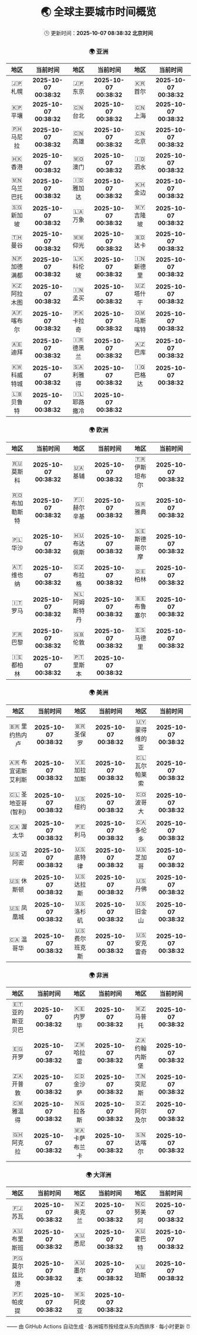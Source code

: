 <!-- GENERATED_BY_GMC_SCRIPT -->
<div align="center">

# 🌏 全球主要城市时间概览

🕒 更新时间：**2025-10-07 08:38:32 北京时间**

### 🌍 亚洲

| 地区 | 当前时间 | 地区 | 当前时间 | 地区 | 当前时间 |
| :--: | :--: | :--: | :--: | :--: | :--: |
| 🇯🇵 札幌 | **2025-10-07 00:38:32** | 🇯🇵 东京 | **2025-10-07 00:38:32** | 🇰🇷 首尔 | **2025-10-07 00:38:32** |
| 🇰🇵 平壤 | **2025-10-07 00:38:32** | 🇨🇳 台北 | **2025-10-07 00:38:32** | 🇨🇳 上海 | **2025-10-07 00:38:32** |
| 🇵🇭 马尼拉 | **2025-10-07 00:38:32** | 🇨🇳 高雄 | **2025-10-07 00:38:32** | 🇨🇳 北京 | **2025-10-07 00:38:32** |
| 🇭🇰 香港 | **2025-10-07 00:38:32** | 🇲🇴 澳门 | **2025-10-07 00:38:32** | 🇮🇩 泗水 | **2025-10-07 00:38:32** |
| 🇲🇳 乌兰巴托 | **2025-10-07 00:38:32** | 🇮🇩 雅加达 | **2025-10-07 00:38:32** | 🇰🇭 金边 | **2025-10-07 00:38:32** |
| 🇸🇬 新加坡 | **2025-10-07 00:38:32** | 🇱🇦 万象 | **2025-10-07 00:38:32** | 🇲🇾 吉隆坡 | **2025-10-07 00:38:32** |
| 🇹🇭 曼谷 | **2025-10-07 00:38:32** | 🇲🇲 仰光 | **2025-10-07 00:38:32** | 🇧🇩 达卡 | **2025-10-07 00:38:32** |
| 🇳🇵 加德满都 | **2025-10-07 00:38:32** | 🇱🇰 科伦坡 | **2025-10-07 00:38:32** | 🇮🇳 新德里 | **2025-10-07 00:38:32** |
| 🇰🇿 阿拉木图 | **2025-10-07 00:38:32** | 🇮🇳 孟买 | **2025-10-07 00:38:32** | 🇺🇿 塔什干 | **2025-10-07 00:38:32** |
| 🇦🇫 喀布尔 | **2025-10-07 00:38:32** | 🇵🇰 卡拉奇 | **2025-10-07 00:38:32** | 🇴🇲 马斯喀特 | **2025-10-07 00:38:32** |
| 🇦🇪 迪拜 | **2025-10-07 00:38:32** | 🇮🇷 德黑兰 | **2025-10-07 00:38:32** | 🇦🇿 巴库 | **2025-10-07 00:38:32** |
| 🇰🇼 科威特城 | **2025-10-07 00:38:32** | 🇸🇦 利雅得 | **2025-10-07 00:38:32** | 🇮🇶 巴格达 | **2025-10-07 00:38:32** |
| 🇱🇧 贝鲁特 | **2025-10-07 00:38:32** | 🇮🇱 耶路撒冷 | **2025-10-07 00:38:32** |   |   |

### 🌍 欧洲

| 地区 | 当前时间 | 地区 | 当前时间 | 地区 | 当前时间 |
| :--: | :--: | :--: | :--: | :--: | :--: |
| 🇷🇺 莫斯科 | **2025-10-07 00:38:32** | 🇺🇦 基辅 | **2025-10-07 00:38:32** | 🇹🇷 伊斯坦布尔 | **2025-10-07 00:38:32** |
| 🇷🇴 布加勒斯特 | **2025-10-07 00:38:32** | 🇫🇮 赫尔辛基 | **2025-10-07 00:38:32** | 🇬🇷 雅典 | **2025-10-07 00:38:32** |
| 🇵🇱 华沙 | **2025-10-07 00:38:32** | 🇭🇺 布达佩斯 | **2025-10-07 00:38:32** | 🇸🇪 斯德哥尔摩 | **2025-10-07 00:38:32** |
| 🇦🇹 维也纳 | **2025-10-07 00:38:32** | 🇨🇿 布拉格 | **2025-10-07 00:38:32** | 🇩🇪 柏林 | **2025-10-07 00:38:32** |
| 🇮🇹 罗马 | **2025-10-07 00:38:32** | 🇳🇱 阿姆斯特丹 | **2025-10-07 00:38:32** | 🇧🇪 布鲁塞尔 | **2025-10-07 00:38:32** |
| 🇫🇷 巴黎 | **2025-10-07 00:38:32** | 🇬🇧 伦敦 | **2025-10-07 00:38:32** | 🇪🇸 马德里 | **2025-10-07 00:38:32** |
| 🇮🇪 都柏林 | **2025-10-07 00:38:32** | 🇵🇹 里斯本 | **2025-10-07 00:38:32** |   |   |

### 🌍 美洲

| 地区 | 当前时间 | 地区 | 当前时间 | 地区 | 当前时间 |
| :--: | :--: | :--: | :--: | :--: | :--: |
| 🇧🇷 里约热内卢 | **2025-10-07 00:38:32** | 🇧🇷 圣保罗 | **2025-10-07 00:38:32** | 🇺🇾 蒙得维的亚 | **2025-10-07 00:38:32** |
| 🇦🇷 布宜诺斯艾利斯 | **2025-10-07 00:38:32** | 🇻🇪 加拉加斯 | **2025-10-07 00:38:32** | 🇨🇱 瓦尔帕莱索 | **2025-10-07 00:38:32** |
| 🇨🇱 圣地亚哥(智利) | **2025-10-07 00:38:32** | 🇺🇸 纽约 | **2025-10-07 00:38:32** | 🇨🇴 波哥大 | **2025-10-07 00:38:32** |
| 🇨🇦 渥太华 | **2025-10-07 00:38:32** | 🇵🇪 利马 | **2025-10-07 00:38:32** | 🇨🇦 多伦多 | **2025-10-07 00:38:32** |
| 🇺🇸 迈阿密 | **2025-10-07 00:38:32** | 🇺🇸 底特律 | **2025-10-07 00:38:32** | 🇺🇸 芝加哥 | **2025-10-07 00:38:32** |
| 🇺🇸 休斯顿 | **2025-10-07 00:38:32** | 🇺🇸 达拉斯 | **2025-10-07 00:38:32** | 🇺🇸 丹佛 | **2025-10-07 00:38:32** |
| 🇺🇸 凤凰城 | **2025-10-07 00:38:32** | 🇺🇸 洛杉矶 | **2025-10-07 00:38:32** | 🇺🇸 旧金山 | **2025-10-07 00:38:32** |
| 🇨🇦 温哥华 | **2025-10-07 00:38:32** | 🇺🇸 费尔班克斯 | **2025-10-07 00:38:32** | 🇺🇸 安克雷奇 | **2025-10-07 00:38:32** |

### 🌍 非洲

| 地区 | 当前时间 | 地区 | 当前时间 | 地区 | 当前时间 |
| :--: | :--: | :--: | :--: | :--: | :--: |
| 🇪🇹 亚的斯亚贝巴 | **2025-10-07 00:38:32** | 🇰🇪 内罗毕 | **2025-10-07 00:38:32** | 🇲🇿 马普托 | **2025-10-07 00:38:32** |
| 🇪🇬 开罗 | **2025-10-07 00:38:32** | 🇿🇼 哈拉雷 | **2025-10-07 00:38:32** | 🇿🇦 约翰内斯堡 | **2025-10-07 00:38:32** |
| 🇿🇦 开普敦 | **2025-10-07 00:38:32** | 🇨🇩 金沙萨 | **2025-10-07 00:38:32** | 🇹🇳 突尼斯 | **2025-10-07 00:38:32** |
| 🇨🇲 雅温得 | **2025-10-07 00:38:32** | 🇳🇬 拉各斯 | **2025-10-07 00:38:32** | 🇩🇿 阿尔及尔 | **2025-10-07 00:38:32** |
| 🇬🇭 阿克拉 | **2025-10-07 00:38:32** | 🇲🇦 卡萨布兰卡 | **2025-10-07 00:38:32** | 🇸🇳 达喀尔 | **2025-10-07 00:38:32** |

### 🌍 大洋洲

| 地区 | 当前时间 | 地区 | 当前时间 | 地区 | 当前时间 |
| :--: | :--: | :--: | :--: | :--: | :--: |
| 🇫🇯 苏瓦 | **2025-10-07 00:38:32** | 🇳🇿 奥克兰 | **2025-10-07 00:38:32** | 🇳🇨 努美阿 | **2025-10-07 00:38:32** |
| 🇦🇺 布里斯班 | **2025-10-07 00:38:32** | 🇦🇺 悉尼 | **2025-10-07 00:38:32** | 🇦🇺 霍巴特 | **2025-10-07 00:38:32** |
| 🇵🇬 莫尔兹比港 | **2025-10-07 00:38:32** | 🇦🇺 墨尔本 | **2025-10-07 00:38:32** | 🇦🇺 珀斯 | **2025-10-07 00:38:32** |
| 🇵🇫 帕皮提 | **2025-10-07 00:38:32** | 🇼🇸 阿皮亚 | **2025-10-07 00:38:32** |   |   |

—— 由 GitHub Actions 自动生成 · 各洲城市按经度从东向西排序 · 每小时更新 ⏰

</div>
